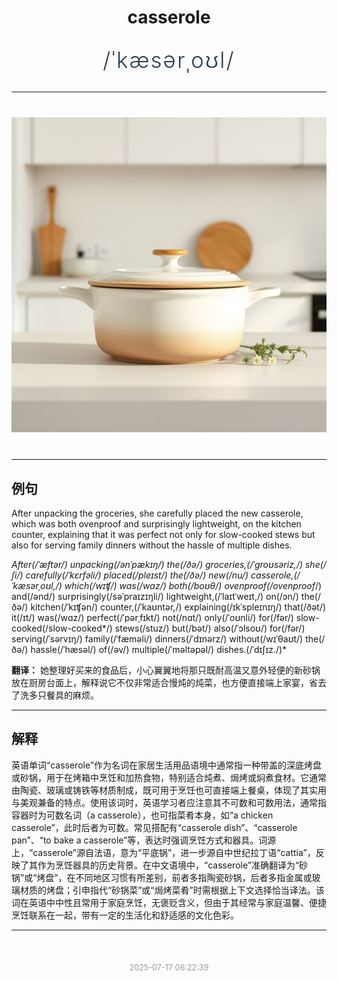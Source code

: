 <div align="center">

# casserole

<div style="margin: 30px 0;">
<h1 style="font-size: 2.5em; font-weight: 300; letter-spacing: 2px; margin: 0; color: #2c3e50;">
/ˈkæsərˌoʊl/
</h1>
</div>

</div>

---

<div align="center" style="margin: 40px 0;">

![casserole](images/casserole.png)

</div>

---

## 例句

After unpacking the groceries, she carefully placed the new casserole, which was both ovenproof and surprisingly lightweight, on the kitchen counter, explaining that it was perfect not only for slow-cooked stews but also for serving family dinners without the hassle of multiple dishes.

*After(/ˈæftər/) unpacking(/ənˈpækɪŋ/) the(/ðə/) groceries,(/ˈgroʊsəriz,/) she(/ʃi/) carefully(/ˈkɛrfəli/) placed(/pleɪst/) the(/ðə/) new(/nu/) casserole,(/ˈkæsərˌoʊl,/) which(/wɪʧ/) was(/wɑz/) both(/boʊθ/) ovenproof(/ovenproof*/) and(/ənd/) surprisingly(/səˈpraɪzɪŋli/) lightweight,(/ˈlaɪtˈweɪt,/) on(/ɔn/) the(/ðə/) kitchen(/ˈkɪʧən/) counter,(/ˈkaʊntər,/) explaining(/ɪkˈspleɪnɪŋ/) that(/ðət/) it(/ɪt/) was(/wɑz/) perfect(/ˈpərˌfɪkt/) not(/nɑt/) only(/ˈoʊnli/) for(/fər/) slow-cooked(/slow-cooked*/) stews(/stuz/) but(/bət/) also(/ˈɔlsoʊ/) for(/fər/) serving(/ˈsərvɪŋ/) family(/ˈfæməli/) dinners(/ˈdɪnərz/) without(/wɪˈθaʊt/) the(/ðə/) hassle(/ˈhæsəl/) of(/əv/) multiple(/ˈməltəpəl/) dishes.(/ˈdɪʃɪz./)*

**翻译：** 她整理好买来的食品后，小心翼翼地将那只既耐高温又意外轻便的新砂锅放在厨房台面上，解释说它不仅非常适合慢炖的炖菜，也方便直接端上家宴，省去了洗多只餐具的麻烦。

---

## 解释

英语单词“casserole”作为名词在家居生活用品语境中通常指一种带盖的深底烤盘或砂锅，用于在烤箱中烹饪和加热食物，特别适合炖煮、焗烤或焖煮食材。它通常由陶瓷、玻璃或铸铁等材质制成，既可用于烹饪也可直接端上餐桌，体现了其实用与美观兼备的特点。使用该词时，英语学习者应注意其不可数和可数用法，通常指容器时为可数名词（a casserole），也可指菜肴本身，如“a chicken casserole”，此时后者为可数。常见搭配有“casserole dish”、“casserole pan”、“to bake a casserole”等，表达时强调烹饪方式和器具。词源上，“casserole”源自法语，意为“平底锅”，进一步源自中世纪拉丁语“cattia”，反映了其作为烹饪器具的历史背景。在中文语境中，“casserole”准确翻译为“砂锅”或“烤盘”，在不同地区习惯有所差别，前者多指陶瓷砂锅，后者多指金属或玻璃材质的烤盘；引申指代“砂锅菜”或“焗烤菜肴”时需根据上下文选择恰当译法。该词在英语中中性且常用于家庭烹饪，无褒贬含义，但由于其经常与家庭温馨、便捷烹饪联系在一起，带有一定的生活化和舒适感的文化色彩。


---

<div align="center" style="margin-top: 50px;">
<small style="color: #999; font-size: 0.9em;">2025-07-17 06:22:39</small>
</div>
